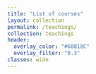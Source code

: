 ```yaml
---
title: "List of courses"
layout: collection
permalink: /teachings/
collection: teachings
header:
  overlay_color: "#68818C"
  overlay_filter: "0.3"
classes: wide
---
```



